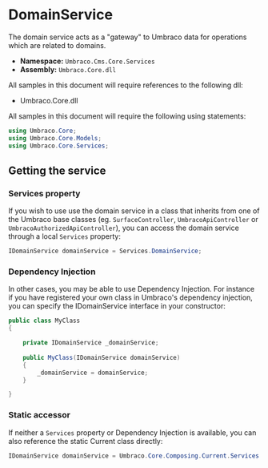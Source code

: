 # DomainService

The domain service acts as a "gateway" to Umbraco data for operations which are related to domains.

* **Namespace:** `Umbraco.Cms.Core.Services`
* **Assembly:** `Umbraco.Core.dll`

All samples in this document will require references to the following dll:

* Umbraco.Core.dll

All samples in this document will require the following using statements:

```csharp
using Umbraco.Core;
using Umbraco.Core.Models;
using Umbraco.Core.Services;
```

## Getting the service

### Services property

If you wish to use use the domain service in a class that inherits from one of the Umbraco base classes (eg. `SurfaceController`, `UmbracoApiController` or `UmbracoAuthorizedApiController`), you can access the domain service through a local `Services` property:

```csharp
IDomainService domainService = Services.DomainService;
```

### Dependency Injection

In other cases, you may be able to use Dependency Injection. For instance if you have registered your own class in Umbraco's dependency injection, you can specify the IDomainService interface in your constructor:

```csharp
public class MyClass
{

    private IDomainService _domainService;
    
    public MyClass(IDomainService domainService)
    {
        _domainService = domainService;
    }

}
```

### Static accessor

If neither a `Services` property or Dependency Injection is available, you can also reference the static Current class directly:

```csharp
IDomainService domainService = Umbraco.Core.Composing.Current.Services.DomainService;
```
